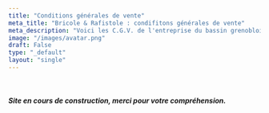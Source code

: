 ```yaml
---
title: "Conditions générales de vente"
meta_title: "Bricole & Rafistole : condifitons générales de vente"
meta_description: "Voici les C.G.V. de l'entreprise du bassin grenoblois spécialisée dans la réparation de petit électroménager, hifi, cartes électroniques, outillage et objet divers."
image: "/images/avatar.png"
draft: False
type: "_default"
layout: "single"
---
```

<br>
<h5>Site en cours de construction, merci pour votre compréhension.</h5>

